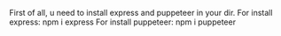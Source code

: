 First of all, u need to install express and puppeteer in your dir.
    For install express: npm i express
    For install puppeteer: npm i puppeteer
